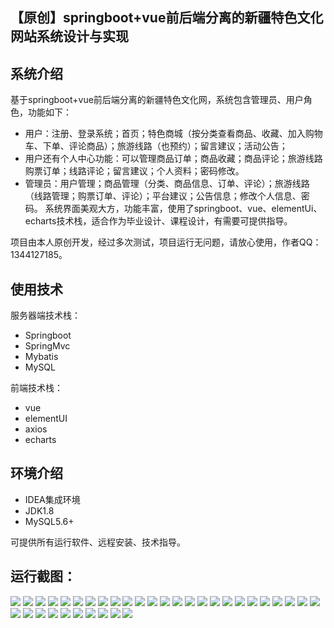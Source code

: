 ## 【原创】springboot+vue前后端分离的新疆特色文化网站系统设计与实现

## 系统介绍

基于springboot+vue前后端分离的新疆特色文化网，系统包含管理员、用户角色，功能如下：
- 用户：注册、登录系统；首页；特色商城（按分类查看商品、收藏、加入购物车、下单、评论商品）；旅游线路（也预约）；留言建议；活动公告；
- 用户还有个人中心功能：可以管理商品订单；商品收藏；商品评论；旅游线路购票订单；线路评论；留言建议；个人资料；密码修改。
- 管理员：用户管理；商品管理（分类、商品信息、订单、评论）；旅游线路（线路管理；购票订单、评论）；平台建议；公告信息；修改个人信息、密码。
系统界面美观大方，功能丰富，使用了springboot、vue、elementUi、echarts技术栈，适合作为毕业设计、课程设计，有需要可提供指导。

项目由本人原创开发，经过多次测试，项目运行无问题，请放心使用，作者QQ：1344127185。

## 使用技术

服务器端技术栈：

- Springboot
- SpringMvc
- Mybatis
- MySQL

前端技术栈：

- vue
- elementUI
- axios
- echarts

## 环境介绍

- IDEA集成环境
- JDK1.8
- MySQL5.6+

可提供所有运行软件、远程安装、技术指导。

## 运行截图：
![](https://github.com/itcoderyhl/feature-shop-server/blob/main/images/1.png)
![](https://github.com/itcoderyhl/feature-shop-server/blob/main/images/2.png)
![](https://github.com/itcoderyhl/feature-shop-server/blob/main/images/3.png)
![](https://github.com/itcoderyhl/feature-shop-server/blob/main/images/4.png)
![](https://github.com/itcoderyhl/feature-shop-server/blob/main/images/5.png)
![](https://github.com/itcoderyhl/feature-shop-server/blob/main/images/6.png)
![](https://github.com/itcoderyhl/feature-shop-server/blob/main/images/7.png)
![](https://github.com/itcoderyhl/feature-shop-server/blob/main/images/8.png)
![](https://github.com/itcoderyhl/feature-shop-server/blob/main/images/9.png)
![](https://github.com/itcoderyhl/feature-shop-server/blob/main/images/10.png)
![](https://github.com/itcoderyhl/feature-shop-server/blob/main/images/11.png)
![](https://github.com/itcoderyhl/feature-shop-server/blob/main/images/12.png)
![](https://github.com/itcoderyhl/feature-shop-server/blob/main/images/13.png)
![](https://github.com/itcoderyhl/feature-shop-server/blob/main/images/14.png)
![](https://github.com/itcoderyhl/feature-shop-server/blob/main/images/15.png)
![](https://github.com/itcoderyhl/feature-shop-server/blob/main/images/16.png)
![](https://github.com/itcoderyhl/feature-shop-server/blob/main/images/17.png)
![](https://github.com/itcoderyhl/feature-shop-server/blob/main/images/18.png)
![](https://github.com/itcoderyhl/feature-shop-server/blob/main/images/19.png)
![](https://github.com/itcoderyhl/feature-shop-server/blob/main/images/20.png)
![](https://github.com/itcoderyhl/feature-shop-server/blob/main/images/21.png)
![](https://github.com/itcoderyhl/feature-shop-server/blob/main/images/22.png)
![](https://github.com/itcoderyhl/feature-shop-server/blob/main/images/23.png)
![](https://github.com/itcoderyhl/feature-shop-server/blob/main/images/24.png)
![](https://github.com/itcoderyhl/feature-shop-server/blob/main/images/25.png)
![](https://github.com/itcoderyhl/feature-shop-server/blob/main/images/26.png)
![](https://github.com/itcoderyhl/feature-shop-server/blob/main/images/27.png)
![](https://github.com/itcoderyhl/feature-shop-server/blob/main/images/28.png)
![](https://github.com/itcoderyhl/feature-shop-server/blob/main/images/29.png)
![](https://github.com/itcoderyhl/feature-shop-server/blob/main/images/30.png)
![](https://github.com/itcoderyhl/feature-shop-server/blob/main/images/31.png)
![](https://github.com/itcoderyhl/feature-shop-server/blob/main/images/32.png)
![](https://github.com/itcoderyhl/feature-shop-server/blob/main/images/33.png)
![](https://github.com/itcoderyhl/feature-shop-server/blob/main/images/34.png)
![](https://github.com/itcoderyhl/feature-shop-server/blob/main/images/35.png)

